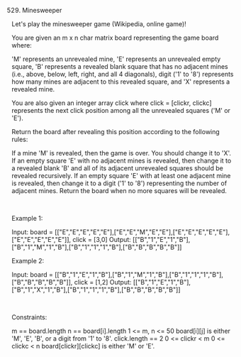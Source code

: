 529. Minesweeper

Let's play the minesweeper game (Wikipedia, online game)!

You are given an m x n char matrix board representing the game board where:

'M' represents an unrevealed mine,
'E' represents an unrevealed empty square,
'B' represents a revealed blank square that has no adjacent mines (i.e., above, below, left, right, and all 4 diagonals),
digit ('1' to '8') represents how many mines are adjacent to this revealed square, and
'X' represents a revealed mine.

You are also given an integer array click where click = [clickr, clickc] represents the next click position among all the unrevealed squares ('M' or 'E').

Return the board after revealing this position according to the following rules:

If a mine 'M' is revealed, then the game is over. You should change it to 'X'.
If an empty square 'E' with no adjacent mines is revealed, then change it to a revealed blank 'B' and all of its adjacent unrevealed squares should be revealed recursively.
If an empty square 'E' with at least one adjacent mine is revealed, then change it to a digit ('1' to '8') representing the number of adjacent mines.
Return the board when no more squares will be revealed.

 

Example 1:

Input: board = [["E","E","E","E","E"],["E","E","M","E","E"],["E","E","E","E","E"],["E","E","E","E","E"]], click = [3,0]
Output: [["B","1","E","1","B"],["B","1","M","1","B"],["B","1","1","1","B"],["B","B","B","B","B"]]


Example 2:

Input: board = [["B","1","E","1","B"],["B","1","M","1","B"],["B","1","1","1","B"],["B","B","B","B","B"]], click = [1,2]
Output: [["B","1","E","1","B"],["B","1","X","1","B"],["B","1","1","1","B"],["B","B","B","B","B"]]


 

Constraints:

m == board.length
n == board[i].length
1 <= m, n <= 50
board[i][j] is either 'M', 'E', 'B', or a digit from '1' to '8'.
click.length == 2
0 <= clickr < m
0 <= clickc < n
board[clickr][clickc] is either 'M' or 'E'.